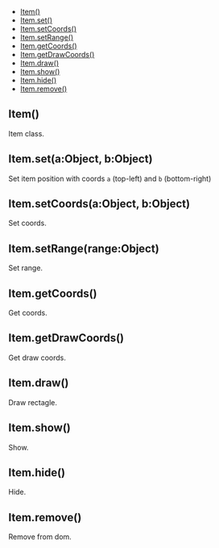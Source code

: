   - [Item()](#item)
  - [Item.set()](#itemsetaobjectbobject)
  - [Item.setCoords()](#itemsetcoordsaobjectbobject)
  - [Item.setRange()](#itemsetrangerangeobject)
  - [Item.getCoords()](#itemgetcoords)
  - [Item.getDrawCoords()](#itemgetdrawcoords)
  - [Item.draw()](#itemdraw)
  - [Item.show()](#itemshow)
  - [Item.hide()](#itemhide)
  - [Item.remove()](#itemremove)

## Item()

  Item class.

## Item.set(a:Object, b:Object)

  Set item position with coords
  `a` (top-left) and `b` (bottom-right)

## Item.setCoords(a:Object, b:Object)

  Set coords.

## Item.setRange(range:Object)

  Set range.

## Item.getCoords()

  Get coords.

## Item.getDrawCoords()

  Get draw coords.

## Item.draw()

  Draw rectagle.

## Item.show()

  Show.

## Item.hide()

  Hide.

## Item.remove()

  Remove from dom.
